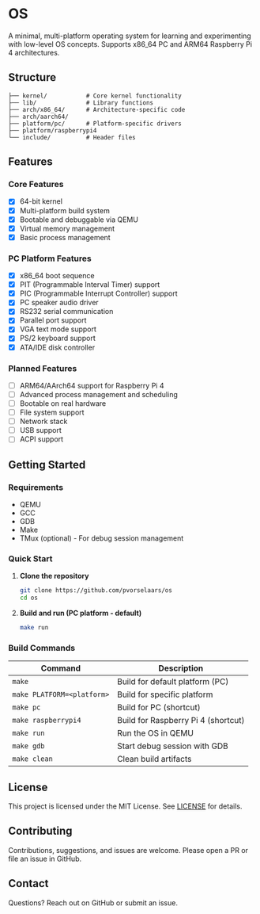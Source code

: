 # OS

A minimal, multi-platform operating system for learning and experimenting with low-level OS concepts. Supports x86_64 PC and ARM64 Raspberry Pi 4 architectures.

## Structure

```
├── kernel/           # Core kernel functionality
├── lib/              # Library functions
├── arch/x86_64/      # Architecture-specific code
├── arch/aarch64/
├── platform/pc/      # Platform-specific drivers
├── platform/raspberrypi4
└── include/          # Header files
```

## Features

### Core Features
- [x] 64-bit kernel
- [x] Multi-platform build system
- [x] Bootable and debuggable via QEMU
- [x] Virtual memory management
- [x] Basic process management

### PC Platform Features
- [x] x86_64 boot sequence
- [x] PIT (Programmable Interval Timer) support
- [x] PIC (Programmable Interrupt Controller) support
- [x] PC speaker audio driver
- [x] RS232 serial communication
- [x] Parallel port support
- [x] VGA text mode support
- [x] PS/2 keyboard support
- [x] ATA/IDE disk controller

### Planned Features
- [ ] ARM64/AArch64 support for Raspberry Pi 4
- [ ] Advanced process management and scheduling
- [ ] Bootable on real hardware
- [ ] File system support
- [ ] Network stack
- [ ] USB support
- [ ] ACPI support

## Getting Started

### Requirements

* QEMU
* GCC
* GDB
* Make
* TMux (optional) - For debug session management

### Quick Start

1. **Clone the repository**
   ```bash
   git clone https://github.com/pvorselaars/os
   cd os
   ```


3. **Build and run (PC platform - default)**
   ```bash
   make run
   ```

### Build Commands

| Command | Description |
|---------|-------------|
| `make` | Build for default platform (PC) |
| `make PLATFORM=<platform>` | Build for specific platform |
| `make pc` | Build for PC (shortcut) |
| `make raspberrypi4` | Build for Raspberry Pi 4 (shortcut) |
| `make run` | Run the OS in QEMU |
| `make gdb` | Start debug session with GDB |
| `make clean` | Clean build artifacts |

## License

This project is licensed under the MIT License. See [LICENSE](./LICENSE) for details.

## Contributing

Contributions, suggestions, and issues are welcome. Please open a PR or file an issue in GitHub.

## Contact

Questions? Reach out on GitHub or submit an issue.